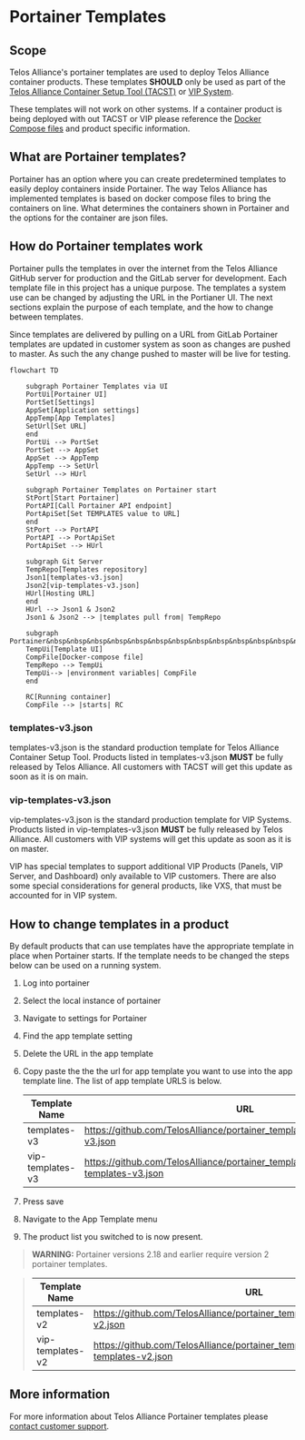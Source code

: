 # Portainer Templates

## Scope

Telos Alliance's portainer templates are used to deploy Telos Alliance container products. These templates **SHOULD** only be used as part of the [Telos Alliance Container Setup Tool (TACST)](https://gitlab.zephyr.com/devops/conman) or [VIP System](https://gitlab.zephyr.com/intercom/intercom-docker).

These templates will not work on other systems. If a container product is being deployed with out TACST or VIP please reference the [Docker Compose files](https://gitlab.zephyr.com/devops/docker-compose) and product specific information.

## What are Portainer templates?

Portainer has an option where you can create predetermined templates to easily deploy containers inside Portainer. The way Telos Alliance has implemented templates is based on docker compose files to bring the containers on line. What determines the containers shown in Portainer and the options for the container are json files.

## How do Portainer templates work

Portainer pulls the templates in over the internet from the Telos Alliance GitHub server for production and the GitLab server for development. Each template file in this project has a unique purpose. The templates a system use can be changed by adjusting the URL in the Portianer UI. The next sections explain the purpose of each template, and the how to change between templates.

Since templates are delivered by pulling on a URL from GitLab Portainer templates are updated in customer system as soon as changes are pushed to master. As such the any change pushed to master will be live for testing.

```mermaid
flowchart TD

    subgraph Portainer Templates via UI
    PortUi[Portainer UI]
    PortSet[Settings]
    AppSet[Application settings]
    AppTemp[App Templates]
    SetUrl[Set URL]
    end
    PortUi --> PortSet
    PortSet --> AppSet
    AppSet --> AppTemp
    AppTemp --> SetUrl
    SetUrl --> HUrl

    subgraph Portainer Templates on Portainer start
    StPort[Start Portainer]
    PortAPI[Call Portainer API endpoint]
    PortApiSet[Set TEMPLATES value to URL]
    end
    StPort --> PortAPI
    PortAPI --> PortApiSet
    PortApiSet --> HUrl

    subgraph Git Server
    TempRepo[Templates repository]
    Json1[templates-v3.json]
    Json2[vip-templates-v3.json] 
    HUrl[Hosting URL]
    end
    HUrl --> Json1 & Json2
    Json1 & Json2 --> |templates pull from| TempRepo

    subgraph Portainer&nbsp&nbsp&nbsp&nbsp&nbsp&nbsp&nbsp&nbsp&nbsp&nbsp&nbsp&nbsp&nbsp&nbsp&nbsp&nbsp&nbsp&nbsp&nbsp&nbsp&nbsp
    TempUi[Template UI]
    CompFile[Docker-compose file]
    TempRepo --> TempUi
    TempUi--> |environment variables| CompFile
    end

    RC[Running container]
    CompFile --> |starts| RC
```

### templates-v3.json

templates-v3.json is the standard production template for Telos Alliance Container Setup Tool. Products listed in templates-v3.json **MUST** be fully released by Telos Alliance. All customers with TACST will get this update as soon as it is on main.

### vip-templates-v3.json

vip-templates-v3.json is the standard production template for VIP Systems. Products listed in vip-templates-v3.json **MUST** be fully released by Telos Alliance. All customers with VIP systems will get this update as soon as it is on master.

VIP has special templates to support additional VIP Products (Panels, VIP Server, and Dashboard) only available to VIP customers. There are also some special considerations for general products, like VXS, that must be accounted for in VIP system.

## How to change templates in a product

By default products that can use templates have the appropriate template in place when Portainer starts. If the template needs to be changed the steps below can be used on a running system.

1. Log into portainer
1. Select the local instance of portainer
1. Navigate to settings for Portainer
1. Find the app template setting
1. Delete the URL in the app template
1. Copy paste the the the url for app template you want to use into the app template line. The list of app template URLS is below.

    | Template Name | URL |
    |---------------|-----|
    |templates-v3|<https://github.com/TelosAlliance/portainer_templates/raw/main/templates-v3.json>|
    |vip-templates-v3|<https://github.com/TelosAlliance/portainer_templates/raw/main/vip-templates-v3.json> |

1. Press save
1. Navigate to the App Template menu
1. The product list you switched to is now present.

> **WARNING:** Portainer versions 2.18 and earlier require version 2 portainer templates.

>| Template Name | URL |
>|---------------|-----|
>|templates-v2|<https://github.com/TelosAlliance/portainer_templates/raw/main/templates-v2.json>|
>|vip-templates-v2|<https://github.com/TelosAlliance/portainer_templates/raw/main/vip-templates-v2.json> |

## More information

For more information about Telos Alliance Portainer templates please [contact customer support](https://www.telosalliance.com/support-request).